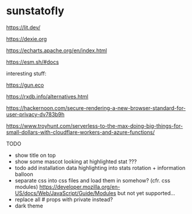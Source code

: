 # sunstatofly

<https://lit.dev/>

<https://dexie.org>

<https://echarts.apache.org/en/index.html>

<https://esm.sh/#docs>

interesting stuff:

<https://gun.eco>

<https://rxdb.info/alternatives.html>

<https://hackernoon.com/secure-rendering-a-new-browser-standard-for-user-privacy-dv783b9h>

<https://www.troyhunt.com/serverless-to-the-max-doing-big-things-for-small-dollars-with-cloudflare-workers-and-azure-functions/>

TODO

- show title on top
- show some mascot looking at highlighted stat ???
- todo add installation data highlighting into stats rotation + information balloon
- separate css into css files and load them in somehow? (cfr. css modules) <https://developer.mozilla.org/en-US/docs/Web/JavaScript/Guide/Modules> but not yet supported...
- replace all # props with private instead?
- dark theme
